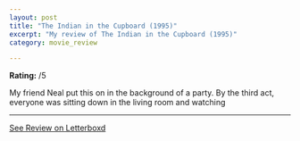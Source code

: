 ```yaml
---
layout: post
title: "The Indian in the Cupboard (1995)"
excerpt: "My review of The Indian in the Cupboard (1995)"
category: movie_review

---
```


**Rating:** /5

My friend Neal put this on in the background of a party. By the third act, everyone was sitting down in the living room and watching

<hr>

[See Review on Letterboxd](https://boxd.it/8BCb6H)
